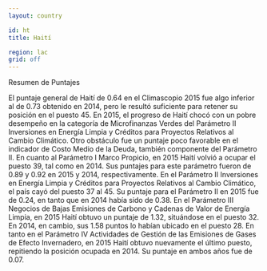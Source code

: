 ```yaml
---
layout: country

id: ht
title: Haití

region: lac
grid: off
---
```

Resumen de Puntajes

El puntaje general de Haití de 0.64 en el Climascopio 2015 fue algo inferior al de 0.73 obtenido en 2014, pero le resultó suficiente para retener su posición en el puesto 45.
En 2015, el progreso de Haití chocó con un pobre desempeño en la categoría de Microfinanzas Verdes del Parámetro II Inversiones en Energía Limpia y Créditos para Proyectos Relativos al Cambio Climático. Otro obstáculo fue un puntaje poco favorable en el indicador de Costo Medio de la Deuda, también componente del Parámetro II.
En cuanto al Parámetro I Marco Propicio, en 2015 Haití volvió a ocupar el puesto 39, tal como en 2014. Sus puntajes para este parámetro fueron de 0.89 y 0.92 en 2015 y 2014, respectivamente.
En el Parámetro II Inversiones en Energía Limpia y Créditos para Proyectos Relativos al Cambio Climático, el país cayó del puesto 37 al 45. Su puntaje para el Parámetro II en 2015 fue de 0.24, en tanto que en 2014 había sido de 0.38.
En el Parámetro III Negocios de Bajas Emisiones de Carbono y Cadenas de Valor de Energía Limpia, en 2015 Haití obtuvo un puntaje de 1.32, situándose en el puesto 32. En 2014, en cambio, sus 1.58 puntos lo habían ubicado en el puesto 28.
En tanto en el Parámetro IV Actividades de Gestión de las Emisiones de Gases de Efecto Invernadero, en 2015 Haití obtuvo nuevamente el último puesto, repitiendo la posición ocupada en 2014. Su puntaje en ambos años fue de 0.07.
